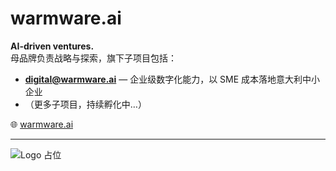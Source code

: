 # warmware.ai

**AI-driven ventures.**  
母品牌负责战略与探索，旗下子项目包括：

- **digital@warmware.ai** — 企业级数字化能力，以 SME 成本落地意大利中小企业  
- （更多子项目，持续孵化中…）

🌐 [warmware.ai](https://warmware.ai)

---
![Logo 占位](https://via.placeholder.com/200x80.png?text=warmware.ai+logo)
